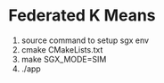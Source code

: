 # Federated K Means
1. source command to setup sgx env
2. cmake CMakeLists.txt
3. make SGX_MODE=SIM
4. ./app

